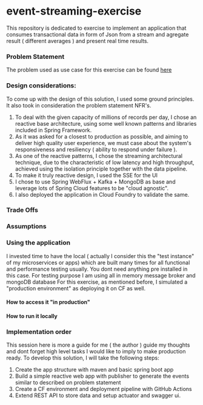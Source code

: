 # event-streaming-exercise
This repository is dedicated to exercise to implement an application that consumes transactional data in form of Json from a stream and agregate result ( different averages ) and present real time results.


### Problem Statement
The problem used as use case for this exercise can be found [here](/Problem-Statement.md)

### Design considerations:
To come up with the design of this solution, I used some ground principles. It also took in consideration the problem statement NFR's.

1) To deal with the given capacity of millions of records per day, I chose an reactive base architecture, using some well known patterns and libraries included in Spring Framework.
2) As it was asked for a closest to production as possible, and aiming to deliver high quality user experience, we must case about the system's responsiveness and resiliency ( ability to respond under failure ).
3) As one of the reactive patterns, I chose the streaming architectural technique, due to the characteristic of low latency and high throughput, achieved using the isolation principle together with the data pipeline.
4) To make it truly reactive design, I used the SSE for the UI
5) I chose to use Spring WebFlux + Kafka + MongoDB as base and leverage lots of Spring Cloud features to be "cloud agnostic". 
6) I also deployed the application in Cloud Foundry to validate the same.



### Trade Offs


### Assumptions


### Using the application
I invested time to have the local ( actually I consider this the "test instance" of my microservices or apps) which are built many times for all functional and performance testing usually.
You dont need anything pre installed in this case. For testing purpose I am using all in memory message broker and mongoDB database
For this exercise, as mentioned before, I simulated a "production environment" as deploying it on CF as well.

#### How to access it "in production"

#### How to run it locally







### Implementation order
This session here is more a guide for me ( the author ) guide my thoughts and dont forget high level tasks I would like to imply to make production ready.
To develop this solution, I will take the following steps:

1) Create the app structure with maven and basic spring boot app
2) Build a simple reactive web app with publisher to generate the events similar to described on problem statement
3) Create a CF environment and deployment pipeline with GitHub Actions
4) Extend REST API to store data and setup actuator and swagger ui.
